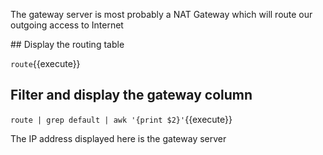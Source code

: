 The gateway server is most probably a NAT Gateway which will route our outgoing access to Internet 

## Display the routing table

`route`{{execute}}

## Filter and display the gateway column

`route | grep default | awk '{print $2}'`{{execute}}

The IP address displayed here is the gateway server
